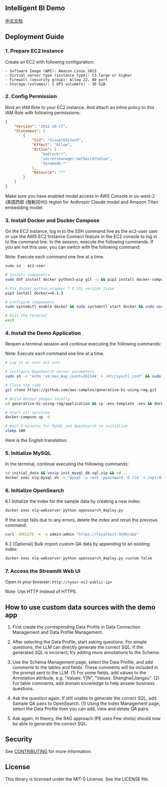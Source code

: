 ## Intelligent BI Demo

[中文文档](README_CN.md)

## Deployment Guide

### 1. Prepare EC2 Instance
Create an EC2 with following configuration:

    - Software Image (AMI): Amazon Linux 2023
    - Virtual server type (instance type): t3.large or higher
    - Firewall (security group): Allow 22, 80 port
    - Storage (volumes): 1 GP3 volume(s) - 30 GiB

### 2. Config Permission
Bind an IAM Role to your EC2 instance.
And attach an inline policy to this IAM Role with following permissions:
```json
{
    "Version": "2012-10-17",
    "Statement": [
        {
            "Sid": "VisualEditor0",
            "Effect": "Allow",
            "Action": [
                "bedrock:*",
                "secretsmanager:GetSecretValue",
                "dynamodb:*"
            ],
            "Resource": "*"
        }
    ]
}
```

Make sure you have enabled model access in AWS Console in us-west-2 (美国西部 (俄勒冈州)) region for Anthropic Claude model and Amazon Titan embedding model.

### 3. Install Docker and Docker Compose

On the EC2 instance, log in to the SSH command line as the ec2-user user or use the AWS EC2 Instance Connect feature in the EC2 console to log in to the command line. In the session, execute the following commands. If you are not this user, you can switch with the following command: 

Note: Execute each command one line at a time.

```bash
sudo su - ec2-user
```

```bash  
# Install components
sudo dnf install docker python3-pip git -y && pip3 install docker-compose

# Fix docker python wrapper 7.0 SSL version issue  
pip3 install docker==6.1.3

# Configure components
sudo systemctl enable docker && sudo systemctl start docker && sudo usermod -aG docker $USER

# Exit the terminal
exit
```

### 4. Install the Demo Application

Reopen a terminal session and continue executing the following commands:

Note: Execute each command one line at a time.

```bash
# Log in as user ec2-user

# Configure OpenSearch server parameters
sudo sh -c "echo 'vm.max_map_count=262144' > /etc/sysctl.conf" && sudo sysctl -p

# Clone the code
git clone https://github.com/aws-samples/generative-bi-using-rag.git

# Build docker images locally  
cd generative-bi-using-rag/application && cp .env.template .env && docker-compose build

# Start all services
docker-compose up -d

# Wait 3 minutes for MySQL and OpenSearch to initialize
sleep 180
```
 Here is the English translation:

### 5. Initialize MySQL

In the terminal, continue executing the following commands:

```bash
cd initial_data && unzip init_mysql_db.sql.zip && cd ..
docker exec nlq-mysql sh -c "mysql -u root -ppassword -D llm  < /opt/data/init_mysql_db.sql" 
```

### 6. Initialize OpenSearch

6.1 Initialize the index for the sample data by creating a new index:

```bash 
docker exec nlq-webserver python opensearch_deploy.py
```

If the script fails due to any errors, delete the index and rerun the previous command:

```bash
curl -XDELETE -k -u admin:admin "https://localhost:9200/uba"
```

6.2 (Optional) Bulk import custom QA data by appending to an existing index: 

```bash
docker exec nlq-webserver python opensearch_deploy.py custom false
```

### 7. Access the Streamlit Web UI

Open in your browser: `http://<your-ec2-public-ip>`

Note: Use HTTP instead of HTTPS. 

## How to use custom data sources with the demo app
1. First create the corresponding Data Profile in Data Connection Management and Data Profile Management.
2. After selecting the Data Profile, start asking questions. For simple questions, the LLM can directly generate the correct SQL. If the generated SQL is incorrect, try adding more annotations to the Schema.  
3. Use the Schema Management page, select the Data Profile, and add comments to the tables and fields. These comments will be included in the prompt sent to the LLM.
   (1) For some fields, add values to the Annotation attribute, e.g. "Values: Y|N", "Values: Shanghai|Jiangsu".
   (2) For table comments, add domain knowledge to help answer business questions.
4. Ask the question again. If still unable to generate the correct SQL, add Sample QA pairs to OpenSearch.
   (1) Using the Index Management page, select the Data Profile then you can add, view and delete QA pairs.
   
5. Ask again. In theory, the RAG approach (PE uses Few shots) should now be able to generate the correct SQL.

## Security

See [CONTRIBUTING](CONTRIBUTING.md#security-issue-notifications) for more information.

## License

This library is licensed under the MIT-0 License. See the LICENSE file.

